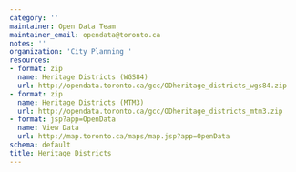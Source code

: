 ```yaml
---
category: ''
maintainer: Open Data Team
maintainer_email: opendata@toronto.ca
notes: ''
organization: 'City Planning '
resources:
- format: zip
  name: Heritage Districts (WGS84)
  url: http://opendata.toronto.ca/gcc/ODheritage_districts_wgs84.zip
- format: zip
  name: Heritage Districts (MTM3)
  url: http://opendata.toronto.ca/gcc/ODheritage_districts_mtm3.zip
- format: jsp?app=OpenData
  name: View Data
  url: http://map.toronto.ca/maps/map.jsp?app=OpenData
schema: default
title: Heritage Districts
---
```

